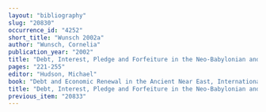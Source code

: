 ```yaml
---
layout: "bibliography"
slug: "20830"
occurrence_id: "4252"
short_title: "Wunsch 2002a"
author: "Wunsch, Cornelia"
publication_year: "2002"
title: "Debt, Interest, Pledge and Forfeiture in the Neo-Babylonian and Early Achaemenid Period: The Evidence from Private Archives"
pages: "221-255"
editor: "Hudson, Michael"
book: "Debt and Economic Renewal in the Ancient Near East, International Scholars Conference on Ancient Near Eastern Economies, Volume 3 (Bethesda)"
title: "Debt, Interest, Pledge and Forfeiture in the Neo-Babylonian and Early Achaemenid Period: The Evidence from Private Archives"
previous_item: "20833"
---
```

